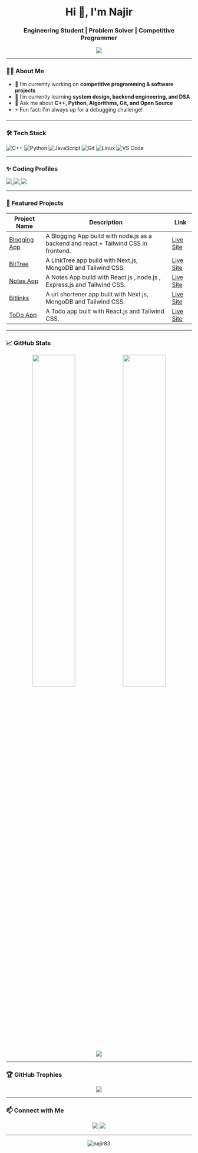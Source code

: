 <h1 align="center">Hi 👋, I'm Najir</h1>
<h3 align="center">Engineering Student | Problem Solver | Competitive Programmer</h3>

<p align="center">
  <img src="https://readme-typing-svg.herokuapp.com/?lines=Welcome+to+my+GitHub!;I+love+coding+and+solving+problems;Always+learning+new+things!&center=true&width=500&height=45">
</p>

---

### 👨‍💻 About Me

- 🔭 I’m currently working on **competitive programming & software projects**
- 🌱 I’m currently learning **system design, backend engineering, and DSA**
- 💬 Ask me about **C++, Python, Algorithms, Git, and Open Source**
- ⚡ Fun fact: I'm always up for a debugging challenge!

---

### 🛠️ Tech Stack

![C++](https://img.shields.io/badge/C%2B%2B-00599C?style=flat-square&logo=c%2B%2B&logoColor=white)
![Python](https://img.shields.io/badge/Python-3776AB?style=flat-square&logo=python&logoColor=white)
![JavaScript](https://img.shields.io/badge/JavaScript-F7DF1E?style=flat-square&logo=javascript&logoColor=black)
![Git](https://img.shields.io/badge/Git-F05032?style=flat-square&logo=git&logoColor=white)
![Linux](https://img.shields.io/badge/Linux-FCC624?style=flat-square&logo=linux&logoColor=black)
![VS Code](https://img.shields.io/badge/VS%20Code-0078d7?style=flat-square&logo=visual-studio-code&logoColor=white)

---
### ✨ Coding Profiles
 <a href="https://leetcode.com/Najir581" target="_blank">
    <img src="https://img.shields.io/badge/LeetCode-FFA116?style=flat&logo=LeetCode&logoColor=black" />
  </a>
  <a href="https://www.codechef.com/users/najir581" target="_blank">
    <img src="https://img.shields.io/badge/CodeChef-5B4638?style=flat&logo=codechef&logoColor=white" />
  </a>
  <a href="https://codeforces.com/profile/Spicy_Syntax" target="_blank">
    <img src="https://img.shields.io/badge/Codeforces-1F8ACB?style=flat&logo=codeforces&logoColor=white" />
  </a>

---
### 📂 Featured Projects
| Project Name | Description | Link |
|--------------|-------------|------|
| [Blogging App](https://github.com/najir83/Blog-App) | A Blogging App build with node.js as a backend and react +  Tailwind CSS in frontend. | [Live Site](https://blog-app-two-lime-47.vercel.app/) |
| [BitTree](https://github.com/najir83/bittree) | A LinkTree app build with Next.js, MongoDB and Tailwind CSS. | [Live Site](https://bittreetr.vercel.app/) |
| [Notes App](https://github.com/najir83/NoteApp) | A Notes App build with React.js , node.js , Express.js and Tailwind CSS. | [Live Site](https://note-app-pi-two-97.vercel.app/) |
| [Bitlinks](https://github.com/najir83/bitlinks) | A url shortener app built with Next.js, MongoDB and Tailwind CSS. | [Live Site](https://bitlinks-oxtm.vercel.app/) |
| [ToDo App](https://github.com/najir83/ToDoApp) | A Todo app built with React.js and Tailwind CSS. | [Live Site](https://to-do-app-opal-eta.vercel.app) |

---

### 📈 GitHub Stats

<p align="center">
  <img width="48%" src="https://github-readme-stats.vercel.app/api?username=najir83&show_icons=true&theme=radical" />
  <img width="48%" src="https://github-readme-streak-stats.herokuapp.com/?user=najir83&theme=radical" />
</p>

<p align="center">
  <img src="https://github-readme-stats.vercel.app/api/top-langs/?username=najir83&layout=compact&theme=radical" />
</p>

---

### 🏆 GitHub Trophies

<p align="center">
  <img src="https://github-profile-trophy.vercel.app/?username=najir83&theme=dracula&row=1&column=6" />
</p>

---

### 📫 Connect with Me

<p align="center">
  <a href="https://www.linkedin.com/in/sk-najir-0b0177285/" target="_blank">
    <img src="https://img.shields.io/badge/LinkedIn-0077B5?style=flat&logo=linkedin&logoColor=white" />
  </a>
  <a href="mailto:sk.najir8392@gmail.com" target="_blank">
    <img src="https://img.shields.io/badge/Gmail-D14836?style=flat&logo=gmail&logoColor=white" />
  </a>
 
</p>

---

<p align="center">
  <img src="https://komarev.com/ghpvc/?username=najir83&label=Profile%20views&color=blue&style=flat" alt="najir83" />
</p>
